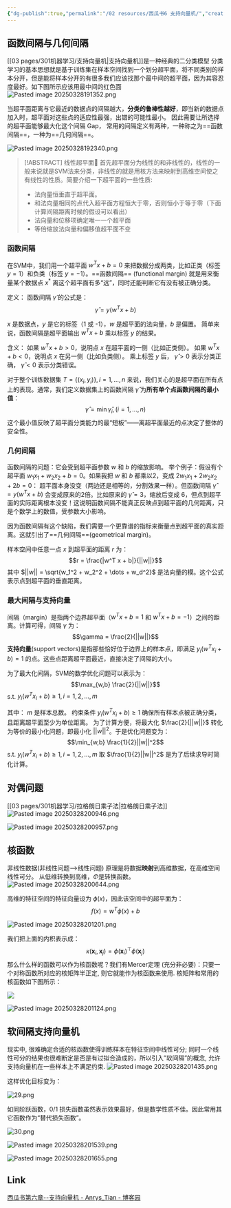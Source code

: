 ```yaml
---
{"dg-publish":true,"permalink":"/02 resources/西瓜书6 支持向量机/","created":"2025-03-12T22:16:43.059+08:00","updated":"2025-03-28T20:31:53.550+08:00"}
---
```



##  函数间隔与几何间隔

[[03 pages/301机器学习/支持向量机\|支持向量机]]是一种经典的二分类模型
分类学习的基本思想就是基于训练集在样本空间找到一个划分超平面，将不同类别的样本分开，但是能将样本分开的有很多我们应该找那个最中间的超平面，因为其容忍度最好。如下图所示应该用最中间的红色面
![Pasted image 20250328191352.png](/img/user/09%20settings/Z%20attachment/Pasted%20image%2020250328191352.png)

当超平面距离与它最近的数据点的间隔越大，**分类的鲁棒性越好**，即当新的数据点加入时，超平面对这些点的适应性最强，出错的可能性最小。
因此需要让所选择的超平面能够最大化这个间隔 Gap， 常用的间隔定义有两种，一种称之为==函数间隔==，一种为==几何间隔==。

![Pasted image 20250328192340.png](/img/user/09%20settings/Z%20attachment/Pasted%20image%2020250328192340.png)

> [!ABSTRACT] 线性超平面📔
>  首先超平面分为线性的和非线性的，线性的一般来说就是SVM法来分类，非线性的就是用核方法来映射到高维空间使之有线性的性质。简要介绍一下超平面的一些性质:
>  
>  *   法向量恒垂直于超平面。
>  *   和法向量相同的点代入超平面方程恒大于零，否则恒小于等于零（下面计算间隔距离时候的假设可以看出）
>  *   法向量和位移项确定唯一一个超平面
>  *   等倍缩放法向量和偏移值超平面不变

### 函数间隔
在SVM中，我们用一个超平面 $w^Tx + b = 0$ 来把数据分成两类，比如正类（标签 $y = 1$）和负类（标签 $y = -1$）。==函数间隔== (functional margin) 就是用来衡量某个数据点 $x^*$ 离这个超平面有多“远”，同时还能判断它有没有被正确分类。

定义：
函数间隔 $\hat{\gamma}$ 的公式是：
$$\hat{\gamma} = y(w^Tx + b)$$

$x$ 是数据点，$y$ 是它的标签（1 或 -1），$w$ 是超平面的法向量，$b$ 是偏置。
简单来说，函数间隔是超平面输出 $w^Tx + b$ 乘以标签 $y$ 的结果。

含义：
如果 $w^Tx + b > 0$，说明点 $x$ 在超平面的一侧（比如正类侧）。
如果 $w^Tx + b < 0$，说明点 $x$ 在另一侧（比如负类侧）。
乘上标签 $y$ 后，
$\hat{\gamma} > 0$ 表示分类正确，
$\hat{\gamma} < 0$ 表示分类错误。

对于整个训练数据集 $T = \{(x_i, y_i)\}, i = 1, ..., n$ 来说，我们关心的是超平面在所有点上的表现。通常，我们定义数据集上的函数间隔 $\hat{\gamma}$ 为**所有单个点函数间隔的最小值**：
$$\hat{\gamma} = \min \hat{\gamma}_i, (i = 1, ..., n)$$
这个最小值反映了超平面分类能力的最“短板”——离超平面最近的点决定了整体的安全性。

### 几何间隔
函数间隔的问题：它会受到超平面参数 $w$ 和 $b$ 的缩放影响。
举个例子：假设有个超平面 $w_1x_1 + w_2x_2 + b = 0$。如果我把 $w$ 和 $b$ 都乘以2，变成 $2w_1x_1 + 2w_2x_2 + 2b = 0$：
超平面本身没变（两边还是相等的，分割效果一样）。但函数间隔 $\hat{\gamma} = y(w^Tx + b)$ 会变成原来的2倍。比如原来的 $\hat{\gamma} = 3$，缩放后变成 6，但点到超平面的实际距离根本没变！这说明函数间隔不能真正反映点到超平面的几何距离，只是个数学上的数值，受参数大小影响。

因为函数间隔有这个缺陷，我们需要一个更靠谱的指标来衡量点到超平面的真实距离。这就引出了==几何间隔==(geometrical margin)。

样本空间中任意一点 $x$ 到超平面的距离 $r$ 为：
$$r = \frac{|w^T x + b|}{||w||}$$
其中 $||w|| = \sqrt{w_1^2 + w_2^2 + \dots + w_d^2}$ 是法向量的模。这个公式表示点到超平面的垂直距离。

### 最大间隔与支持向量

间隔（margin）是指两个边界超平面（$w^Tx + b = 1$ 和 $w^Tx + b = -1$）之间的距离。计算可得，间隔 $\gamma$ 为：
$$\gamma = \frac{2}{||w||}$$
**支持向量**(support vectors)是指那些恰好位于边界上的样本点，即满足 $y_i(w^Tx_i + b) = 1$ 的点。这些点距离超平面最近，直接决定了间隔的大小。

为了最大化间隔，SVM的数学优化问题可以表示为：
$$\max_{w,b} \frac{2}{||w||}$$
s.t. $y_i(w^Tx_i + b) \ge 1, i=1,2,…,m$

其中：
$m$ 是样本总数。
约束条件 $y_i(w^Tx_i + b) \ge 1$ 确保所有样本点被正确分类，且距离超平面至少为单位距离。
为了计算方便，将最大化 $\frac{2}{||w||}$ 转化为等价的最小化问题，即最小化 ${||w||}^2$。于是优化问题变为：
$$\min_{w,b} \frac{1}{2}||w||^2$$
s.t. $y_i(w^Tx_i + b) \ge 1, i=1,2,…,m$
取 $\frac{1}{2}||w||^2$ 是为了后续求导时简化计算。

## 对偶问题
[[03 pages/301机器学习/拉格朗日乘子法\|拉格朗日乘子法]]
![Pasted image 20250328200946.png](/img/user/09%20settings/Z%20attachment/Pasted%20image%2020250328200946.png)

![Pasted image 20250328200957.png](/img/user/09%20settings/Z%20attachment/Pasted%20image%2020250328200957.png)


## 核函数
非线性数据(非线性问题——>线性问题)
原理是将数据**映射**到高维数据，在高维空间线性可分。
从低维转换到高维，$\Phi$是转换函数。
![Pasted image 20250328200644.png](/img/user/09%20settings/Z%20attachment/Pasted%20image%2020250328200644.png)

高维的特征空间的特征向量设为 $\phi(x)$，因此该空间中的超平面为：
$$
f(x) = w^T \phi(x) + b
$$

![Pasted image 20250328201201.png](/img/user/09%20settings/Z%20attachment/Pasted%20image%2020250328201201.png)

我们把上面的内积表示成：
$$ \kappa ( \boldsymbol{x}_i, \boldsymbol{x}_j ) = \phi ( \boldsymbol{x}_i )^\top \phi ( \boldsymbol{x}_j ) $$
那么什么样的函数可以作为核函数呢？我们有Mercer定理 (充分非必要)：只要一个对称函数所对应的核矩阵半正定, 则它就能作为核函数来使用. 核矩阵和常用的核函数如下图所示：

![](https://img2020.cnblogs.com/blog/1681725/202004/1681725-20200419103225078-833232543.png)

![Pasted image 20250328201124.png](/img/user/09%20settings/Z%20attachment/Pasted%20image%2020250328201124.png)

##  软间隔支持向量机
现实中, 很难确定合适的核函数使得训练样本在特征空间中线性可分; 同时一个线性可分的结果也很难断定是否是有过拟合造成的，所以引入”软间隔”的概念, 允许支持向量机在一些样本上不满足约束.
![Pasted image 20250328201435.png](/img/user/09%20settings/Z%20attachment/Pasted%20image%2020250328201435.png)


这样优化目标变为：

![29.png](https://i.loli.net/2018/10/17/5bc730cc6c9fe.png)

如同阶跃函数，0/1 损失函数虽然表示效果最好，但是数学性质不佳。因此常用其它函数作为“替代损失函数”。

![30.png](https://i.loli.net/2018/10/17/5bc730cc5e5a9.png)

![Pasted image 20250328201539.png](/img/user/09%20settings/Z%20attachment/Pasted%20image%2020250328201539.png)

![Pasted image 20250328201655.png](/img/user/09%20settings/Z%20attachment/Pasted%20image%2020250328201655.png)



## Link
[西瓜书第六章--支持向量机 - Anrys_Tian - 博客园](https://www.cnblogs.com/icetree/p/12683243.html)